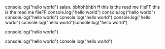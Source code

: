 console.log("hello world")
salan. bbhbhbhbh
ff
this is the read me fileFF
this is the read me fileFF
console.log("hello world")
console.log("hello world")
console.log("hello world")
console.log("hello world")
console.log("hello world")
console.log("hello world")console.log("hello world")

console.log("hello world")

console.log("hello world")
console.log("hello world")
